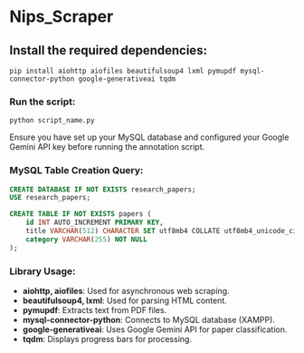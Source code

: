 # Nips_Scraper

## Install the required dependencies:
```
pip install aiohttp aiofiles beautifulsoup4 lxml pymupdf mysql-connector-python google-generativeai tqdm
```

### Run the script:
```
python script_name.py
```

Ensure you have set up your MySQL database and configured your Google Gemini API key before running the annotation script.

### MySQL Table Creation Query:
```sql
CREATE DATABASE IF NOT EXISTS research_papers;
USE research_papers;

CREATE TABLE IF NOT EXISTS papers (
    id INT AUTO_INCREMENT PRIMARY KEY,
    title VARCHAR(512) CHARACTER SET utf8mb4 COLLATE utf8mb4_unicode_ci NOT NULL,
    category VARCHAR(255) NOT NULL
);
```

### Library Usage:
- **aiohttp, aiofiles**: Used for asynchronous web scraping.
- **beautifulsoup4, lxml**: Used for parsing HTML content.
- **pymupdf**: Extracts text from PDF files.
- **mysql-connector-python**: Connects to MySQL database (XAMPP).
- **google-generativeai**: Uses Google Gemini API for paper classification.
- **tqdm**: Displays progress bars for processing.

